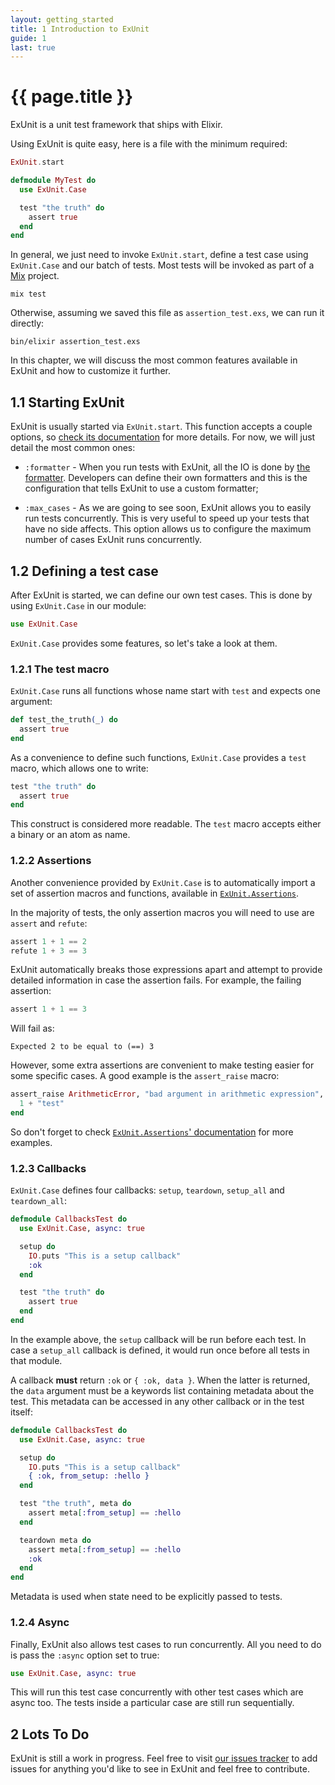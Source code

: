 ```yaml
---
layout: getting_started
title: 1 Introduction to ExUnit
guide: 1
last: true
---
```


# {{ page.title }}

ExUnit is a unit test framework that ships with Elixir.

Using ExUnit is quite easy, here is a file with the minimum required:

```elixir
ExUnit.start

defmodule MyTest do
  use ExUnit.Case

  test "the truth" do
    assert true
  end
end
```

In general, we just need to invoke `ExUnit.start`, define a test case using `ExUnit.Case` and our batch of tests. Most tests will be invoked as part of a [Mix](http://elixir-lang.org/getting_started/mix/1.html) project.

    mix test

Otherwise, assuming we saved this file as `assertion_test.exs`, we can run it directly:

    bin/elixir assertion_test.exs

In this chapter, we will discuss the most common features available in ExUnit and how to customize it further.

## 1.1 Starting ExUnit

ExUnit is usually started via `ExUnit.start`. This function accepts a couple options, so [check its documentation](/docs/stable/ExUnit.html) for more details. For now, we will just detail the most common ones:

* `:formatter` - When you run tests with ExUnit, all the IO is done by [the formatter](https://github.com/elixir-lang/elixir/blob/master/lib/ex_unit/lib/ex_unit/formatter.ex). Developers can define their own formatters and this is the configuration that tells ExUnit to use a custom formatter;

* `:max_cases` - As we are going to see soon, ExUnit allows you to easily run tests concurrently. This is very useful to speed up your tests that have no side affects. This option allows us to configure the maximum number of cases ExUnit runs concurrently.

## 1.2 Defining a test case

After ExUnit is started, we can define our own test cases. This is done by using `ExUnit.Case` in our module:

```elixir
use ExUnit.Case
```

`ExUnit.Case` provides some features, so let's take a look at them.

### 1.2.1 The test macro

`ExUnit.Case` runs all functions whose name start with `test` and expects one argument:

```elixir
def test_the_truth(_) do
  assert true
end
```

As a convenience to define such functions, `ExUnit.Case` provides a `test` macro, which allows one to write:

```elixir
test "the truth" do
  assert true
end
```

This construct is considered more readable. The `test` macro accepts either a binary or an atom as name.

### 1.2.2 Assertions

Another convenience provided by `ExUnit.Case` is to automatically import a set of assertion macros and functions, available in [`ExUnit.Assertions`](/docs/stable/ExUnit.Assertions.html).

In the majority of tests, the only assertion macros you will need to use are `assert` and `refute`:

```elixir
assert 1 + 1 == 2
refute 1 + 3 == 3
```

ExUnit automatically breaks those expressions apart and attempt to provide detailed information in case the assertion fails. For example, the failing assertion:

```elixir
assert 1 + 1 == 3
```

Will fail as:

    Expected 2 to be equal to (==) 3

However, some extra assertions are convenient to make testing easier for some specific cases. A good example is the `assert_raise` macro:

```elixir
assert_raise ArithmeticError, "bad argument in arithmetic expression", fn ->
  1 + "test"
end
```

So don't forget to check [`ExUnit.Assertions`' documentation](/docs/stable/ExUnit.Assertions.html) for more examples.

### 1.2.3 Callbacks

`ExUnit.Case` defines four callbacks: `setup`, `teardown`, `setup_all` and `teardown_all`:

```elixir
defmodule CallbacksTest do
  use ExUnit.Case, async: true

  setup do
    IO.puts "This is a setup callback"
    :ok
  end

  test "the truth" do
    assert true
  end
end
```

In the example above, the `setup` callback will be run before each test. In case a `setup_all` callback is defined, it would run once before all tests in that module.

A callback **must** return `:ok` or `{ :ok, data }`. When the latter is returned, the `data` argument must be a keywords list containing metadata about the test. This metadata can be accessed in any other callback or in the test itself:

```elixir
defmodule CallbacksTest do
  use ExUnit.Case, async: true

  setup do
    IO.puts "This is a setup callback"
    { :ok, from_setup: :hello }
  end

  test "the truth", meta do
    assert meta[:from_setup] == :hello
  end

  teardown meta do
    assert meta[:from_setup] == :hello
    :ok
  end
end
```

Metadata is used when state need to be explicitly passed to tests.

### 1.2.4 Async

Finally, ExUnit also allows test cases to run concurrently. All you need to do is pass the `:async` option set to true:

```elixir
use ExUnit.Case, async: true
```

This will run this test case concurrently with other test cases which are async too. The tests inside a particular case are still run sequentially.

## 2 Lots To Do

ExUnit is still a work in progress. Feel free to visit [our issues tracker](https://github.com/elixir-lang/elixir/issues) to add issues for anything you'd like to see in ExUnit and feel free to contribute.
